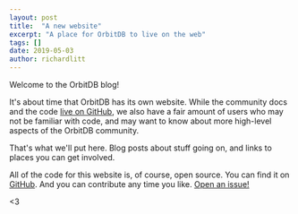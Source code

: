 ```yaml
---
layout: post
title:  "A new website"
excerpt: "A place for OrbitDB to live on the web"
tags: []
date: 2019-05-03
author: richardlitt
---
```


Welcome to the OrbitDB blog!

It's about time that OrbitDB has its own website. While the community docs and the code [live on GitHub](https://github.com/orbitdb), we also have a fair amount of users who may not be familiar with code, and may want to know about more high-level aspects of the OrbitDB community.

That's what we'll put here. Blog posts about stuff going on, and links to places you can get involved.

All of the code for this website is, of course, open source. You can find it on [GitHub](https://github.com/orbitbd/orbitdb.org). And you can contribute any time you like. [Open an issue!](https://github.com/orbitbd/orbitdb.org/issues/new)

<3
